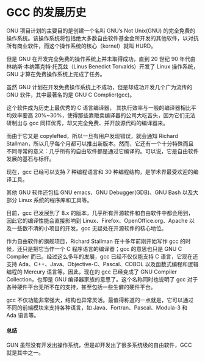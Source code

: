 # GCC 的发展历史

GNU 项目计划的主要目的是创建一个名叫 GNU’s Not Unix(GNU) 的完全免费的操作系统。该操作系统将包括绝大多数自由软件基金会所开发的其他软件，以对抗所有商业软件，而这个操作系统的核心（kernel）就叫 HURD。

但是 GNU 在开发完全免费的操作系统上并未取得成功，直到 20 世纪 90 年代由林纳斯·本纳第克特·托瓦兹（Linus Benedict Torvalds）开发了 Linux 操作系统，GNU 才算在免费操作系统上完成了任务。

虽然 GNU 计划在开发免费操作系统上不成功，但是却成功开发几个广为流传的 GNU 软件，其中最著名的是 GNU C Complier(gcc)。

这个软件成为历史上最优秀的 C 语言编译器， 其执行效率与一般的编译器相比平均效率要高 20%~30%，使得那些靠贩卖编译器的公司大吃苦头，因为它们无法研制出与 gcc 同样优秀，却又完全免费、并开放源代码的编译器来。

而由于它又是 copylefted，所以一旦有用户发现错误，就会通知 Richard Stallman，所以几乎每个月都可以推出新版本。然而，它还有一个十分特殊而且不同寻常的意义：几乎所有的自由软件都是通过它编译的。可以说，它是自由软件发展的基石与标杆。

现在，gcc 已经可以支持 7 种编程语言和 30 种编程结构，是学术界最受欢迎的编译工具。

其他 GNU 软件还包括 GNU emacs、GNU Debugger(GDB)、GNU Bash 以及大部分 Linux 系统的程序库和工具等。

目前，gcc 已发展到了 8.x 的版本，几乎所有开源软件和自由软件中都会用到，因此它的编译性能会直接影响到 Linux、Firefox、OpenOffice.org、Apache 以及一些数不清的小项目的开发。gcc 无疑处在开源软件的核心地位。

作为自由软件的旗舰项目，Richard Stallman 在十多年前刚开始写作 gcc 的时候，还只是把它当作一个 C 程序语言的编译器；gcc 的意思也只是 GNU C Compiler 而已。经过这么多年的发展，gcc 已经不仅仅能支持 C 语言，它现在还支持 Ada、C++、Java、Objective-C、Pascal、COBOL 以及函数式编程和逻辑编程的 Mercury 语言等。因此，现在的 gcc 已经变成了 GNU Compiler Collection，也即是 GNU 编译器家族的意思了。这个名称同时也说明了 gcc 对于各种硬件平台无所不在的支持，甚至包括一些生僻的硬件平台。

gcc 不仅功能非常强大，结构也异常灵活。最值得称道的一点就是，它可以通过不同的前端模块来支持各种语言，如 Java、Fortran、Pascal、Modula-3 和 Ada 语言等。

#### 总结

GUN 虽然没有开发出操作系统，但是却开发出了很多系统级的自由软件，GCC 就是其中之一。